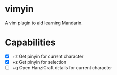 # vimyin

A vim plugin to aid learning Mandarin.

# Capabilities

- [x] <leader>+z Get pinyin for current character
- [x] <leader>+z Get pinyin for selection
- [ ] <leader>+q Open HanziCraft details for current character
